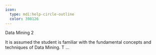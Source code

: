 ```yaml
---
icon:
  type: mdi:help-circle-outline
  color: 398126
---
```


Data Mining 2

It is assumed the student is familiar with the fundamental concepts and techniques of Data Mining. T ... 
